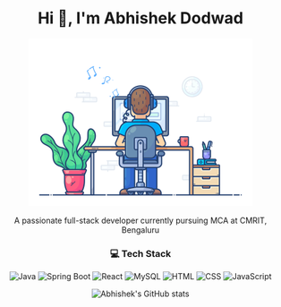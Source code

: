 <div align="center">
<h1 align="center">Hi 👋, I'm Abhishek Dodwad</h1>
<p align="center">
  <img src="dev-working_rounded.gif" alt="Coding Boy" width="400"/>
</p>
<p align="center">A passionate full-stack developer currently pursuing MCA at CMRIT, Bengaluru</p>

### 💻 Tech Stack
![Java](https://img.shields.io/badge/Java-ED8B00?style=for-the-badge&logo=java&logoColor=white)
![Spring Boot](https://img.shields.io/badge/Spring%20Boot-6DB33F?style=for-the-badge&logo=spring-boot&logoColor=white)
![React](https://img.shields.io/badge/React-20232A?style=for-the-badge&logo=react&logoColor=61DAFB)
![MySQL](https://img.shields.io/badge/MySQL-00000F?style=for-the-badge&logo=mysql&logoColor=white)
![HTML](https://img.shields.io/badge/HTML5-E34F26?style=for-the-badge&logo=html5&logoColor=white)
![CSS](https://img.shields.io/badge/CSS3-1572B6?style=for-the-badge&logo=css3&logoColor=white)
![JavaScript](https://img.shields.io/badge/JavaScript-F7DF1E?style=for-the-badge&logo=javascript&logoColor=black)


![Abhishek's GitHub stats](https://github-readme-stats.vercel.app/api?username=AbhishekDodwad&show_icons=true&theme=radical)

</div>
